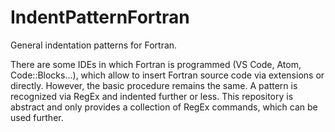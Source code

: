 # IndentPatternFortran
General indentation patterns for Fortran.

There are some IDEs in which Fortran is programmed (VS Code, Atom, Code::Blocks...), which allow to insert Fortran source code via extensions or directly. However, the basic procedure remains the same. A pattern is recognized via RegEx and indented further or less. This repository is abstract and only provides a collection of RegEx commands, which can be used further.
